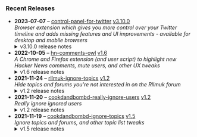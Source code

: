 ### Recent Releases

<!-- RECENT_RELEASES -->
<ul>
<li>
  <strong>2023-07-07</strong> – <a href="https://github.com/insin/control-panel-for-twitter">control-panel-for-twitter</a> <a href="https://github.com/insin/control-panel-for-twitter/releases/tag/v3.10.0">v3.10.0</a>
  <div><em>Browser extension which gives you more control over your Twitter timeline and adds missing features and UI improvements - available for desktop and mobile browsers</em></div>
  <details><summary>v3.10.0 release notes</summary><ul>
<li>Added Korean translation</li>
<li>"Hide Twitter Blue upsells" now hides the new "Highlight" button when using "Pin to your profile"</li>
<li>"Hide Subscriptions" now hides the new "Subscriptions" item in Settings</li>
<li>Fixed the ALT tab on media being hidden when tweeting from the Notifications screen when the "Verified" tab is being hidden</li>
</ul>
<hr>
<p>Available in the following extension stores:</p>
<p><a href="https://apps.apple.com/app/id1668516167?platform=iphone" rel="nofollow"><img src="https://user-images.githubusercontent.com/226692/216768643-4756e33c-1e61-41a7-9c56-9bd80f10bcc9.png" alt="Apple App Store" style="max-width: 100%;"></a> <a href="https://chrome.google.com/webstore/detail/control-panel-for-twitter/kpmjjdhbcfebfjgdnpjagcndoelnidfj" rel="nofollow"><img src="https://user-images.githubusercontent.com/226692/212897023-9e66b1b0-e1cd-44df-a4f2-3d5bda80c5f8.png" alt="Chrome" style="max-width: 100%;"></a></p>
<hr>
<h2>Screenshots</h2>
<h3>Korean translation</h3>
<table>
<thead>
<tr>
<th>Options</th>
</tr>
</thead>
<tbody>
<tr>
<td><a target="_blank" rel="noopener noreferrer" href="https://github.com/insin/control-panel-for-twitter/assets/226692/96b70527-8287-4b32-9c24-1c6abbfdf3d4"><img src="https://github.com/insin/control-panel-for-twitter/assets/226692/96b70527-8287-4b32-9c24-1c6abbfdf3d4" width="500" style="max-width: 100%;"></a></td>
</tr>
</tbody>
</table>
<h3>Hiding the new "Highlight" button when using "Pin to your profile"</h3>
<table>
<thead>
<tr>
<th>Before</th>
<th>After</th>
</tr>
</thead>
<tbody>
<tr>
<td><a target="_blank" rel="noopener noreferrer" href="https://github.com/insin/control-panel-for-twitter/assets/226692/9572d6a2-e1fd-4cab-bebc-5d01d821066a"><img src="https://github.com/insin/control-panel-for-twitter/assets/226692/9572d6a2-e1fd-4cab-bebc-5d01d821066a" alt="firefox_qt2IMOtTNo" style="max-width: 100%;"></a></td>
<td><a target="_blank" rel="noopener noreferrer" href="https://github.com/insin/control-panel-for-twitter/assets/226692/bbd1d6ff-2c40-4c74-a1fb-d2153c183edb"><img src="https://github.com/insin/control-panel-for-twitter/assets/226692/bbd1d6ff-2c40-4c74-a1fb-d2153c183edb" alt="firefox_3XQSGAWpsk" style="max-width: 100%;"></a></td>
</tr>
</tbody>
</table></details>
</li>
<li>
  <strong>2022-10-05</strong> – <a href="https://github.com/insin/hn-comments-owl">hn-comments-owl</a> <a href="https://github.com/insin/hn-comments-owl/releases/tag/v1.6">v1.6</a>
  <div><em>A Chrome and Firefox extension (and user script) to highlight new Hacker News comments, mute users, and other UX tweaks</em></div>
  <details><summary>v1.6 release notes</summary><ul>
<li>Fixed displaying the number of new comments on item list pages</li>
</ul></details>
</li>
<li>
  <strong>2021-11-24</strong> – <a href="https://github.com/insin/rllmuk-ignore-topics">rllmuk-ignore-topics</a> <a href="https://github.com/insin/rllmuk-ignore-topics/releases/tag/v1.2">v1.2</a>
  <div><em>Hide topics and forums you're not interested in on the Rllmuk forum</em></div>
  <details><summary>v1.2 release notes</summary><ul>
<li>Added support for the Fluid view</li>
<li>Added a collapse control for the Fluid sidebar</li>
</ul></details>
</li>
<li>
  <strong>2021-11-20</strong> – <a href="https://github.com/insin/cookdandbombd-really-ignore-users">cookdandbombd-really-ignore-users</a> <a href="https://github.com/insin/cookdandbombd-really-ignore-users/releases/tag/v1.2">v1.2</a>
  <div><em>Really ignore ignored users</em></div>
  <details><summary>v1.2 release notes</summary><p>Updated for new theme</p>
<p>Added re-striping of posts so it doesn't look weird when posts are hidden</p></details>
</li>
<li>
  <strong>2021-11-19</strong> – <a href="https://github.com/insin/cookdandbombd-ignore-topics">cookdandbombd-ignore-topics</a> <a href="https://github.com/insin/cookdandbombd-ignore-topics/releases/tag/v1.5">v1.5</a>
  <div><em>Ignore topics and forums, and other topic list tweaks</em></div>
  <details><summary>v1.5 release notes</summary><p>Fixed alternate striping of topics when ignored topics are hidden</p></details>
</li>
</ul>
<!-- /RECENT_RELEASES -->
